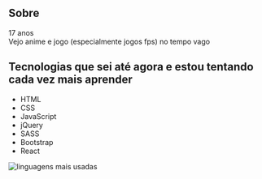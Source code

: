 ## Sobre
17 anos <br />
Vejo anime e jogo (especialmente jogos fps) no tempo vago

## Tecnologias que sei até agora e estou tentando cada vez mais aprender
- HTML
- CSS
- JavaScript
- jQuery
- SASS
- Bootstrap
- React

![linguagens mais usadas](https://github-readme-stats.vercel.app/api/top-langs/?username=Ignition777&layout=compact)
